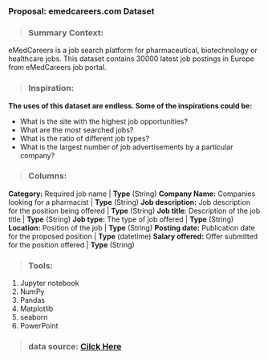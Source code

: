 ### **Proposal:** emedcareers.com Dataset 

> ### Summary Context:

eMedCareers is a job search platform for pharmaceutical, biotechnology or healthcare jobs. This dataset contains 30000 latest job postings in Europe from eMedCareers job portal.


> ### Inspiration:

**The uses of this dataset are endless. Some of the inspirations could be:**
- What is the site with the highest job opportunities?
- What are the most searched jobs?
- What is the ratio of different job types?
- What is the largest number of job advertisements by a particular company?

> ### Columns: 

**Category:** Required job name | **Type** (String)
**Company Name:** Companies looking for a pharmacist | **Type** (String)
**Job description:** Job description for the position being offered | **Type** (String)
**Job title**: Description of the job title | **Type** (String)
**Job type:** The type of job offered | **Type** (String)
**Location:** Position of the job | **Type** (String)
**Posting date:** Publication date for the proposed position | **Type** (datetime)
**Salary offered:** Offer submitted for the position offered | **Type** (String)


> ### Tools:

1. Jupyter notebook
2. NumPy
3. Pandas
4. Matplotlib
5. seaborn
6. PowerPoint

> ### data source: [Cilck Here](https://www.kaggle.com/jobspikr/30000-latest-healthcare-jobs-emedcareers-europe)
